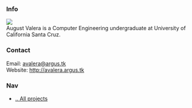 ### Info
![](https://avatars1.githubusercontent.com/u/4676561?v=3&s=128)  
August Valera is a Computer Engineering undergraduate at University of California Santa Cruz.

### Contact
Email: <avalera@argus.tk>  
Website: <http://avalera.argus.tk>  

### Nav
* [.. All projects](http://projects.argus.tk)
